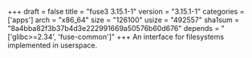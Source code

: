 +++
draft = false
title = "fuse3 3.15.1-1"
version = "3.15.1-1"
categories = ['apps']
arch = "x86_64"
size = "126100"
usize = "492557"
sha1sum = "8a4bba82f3b37b4d3e222991669a50576b60d676"
depends = "['glibc>=2.34', 'fuse-common']"
+++
An interface for filesystems implemented in userspace.